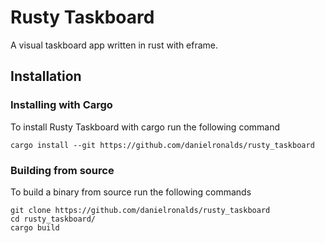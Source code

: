 # Rusty Taskboard

A visual taskboard app written in rust with eframe.

## Installation

### Installing with Cargo

To install Rusty Taskboard with cargo run the following command
```
cargo install --git https://github.com/danielronalds/rusty_taskboard
```


### Building from source

To build a binary from source run the following commands

```
git clone https://github.com/danielronalds/rusty_taskboard 
cd rusty_taskboard/
cargo build
```
